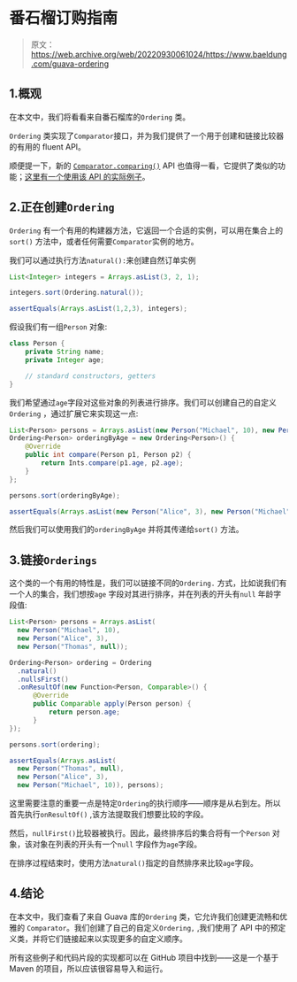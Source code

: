 # 番石榴订购指南

> 原文：<https://web.archive.org/web/20220930061024/https://www.baeldung.com/guava-ordering>

## 1.概观

在本文中，我们将看看来自番石榴库的`Ordering` 类。

`Ordering` 类实现了`Comparator`接口，并为我们提供了一个用于创建和链接比较器的有用的 fluent API。

顺便提一下，新的 [`Comparator.comparing()`](https://web.archive.org/web/20220526053753/https://docs.oracle.com/en/java/javase/11/docs/api/java.base/java/util/Comparator.html#comparing(java.util.function.Function)) API 也值得一看，它提供了类似的功能；[这里有一个使用该 API 的实际例子](/web/20220526053753/https://www.baeldung.com/java-8-sort-lambda)。

## 2.正在创建`Ordering`

`Ordering` 有一个有用的构建器方法，它返回一个合适的实例，可以用在集合上的`sort()` 方法中，或者任何需要`Comparator`实例的地方。

我们可以通过执行方法`natural():`来创建自然订单实例

```java
List<Integer> integers = Arrays.asList(3, 2, 1);

integers.sort(Ordering.natural());

assertEquals(Arrays.asList(1,2,3), integers);
```

假设我们有一组`Person` 对象:

```java
class Person {
    private String name;
    private Integer age;

    // standard constructors, getters
}
```

我们希望通过`age`字段对这些对象的列表进行排序。我们可以创建自己的自定义`Ordering` ，通过扩展它来实现这一点:

```java
List<Person> persons = Arrays.asList(new Person("Michael", 10), new Person("Alice", 3));
Ordering<Person> orderingByAge = new Ordering<Person>() {
    @Override
    public int compare(Person p1, Person p2) {
        return Ints.compare(p1.age, p2.age);
    }
};

persons.sort(orderingByAge);

assertEquals(Arrays.asList(new Person("Alice", 3), new Person("Michael", 10)), persons);
```

然后我们可以使用我们的`orderingByAge` 并将其传递给`sort()` 方法。

## 3.链接`Orderings`

这个类的一个有用的特性是，我们可以链接不同的`Ordering.` 方式，比如说我们有一个人的集合，我们想按`age` 字段对其进行排序，并在列表的开头有`null` 年龄字段值:

```java
List<Person> persons = Arrays.asList(
  new Person("Michael", 10),
  new Person("Alice", 3), 
  new Person("Thomas", null));

Ordering<Person> ordering = Ordering
  .natural()
  .nullsFirst()
  .onResultOf(new Function<Person, Comparable>() {
      @Override
      public Comparable apply(Person person) {
          return person.age;
      }
});

persons.sort(ordering);

assertEquals(Arrays.asList(
  new Person("Thomas", null), 
  new Person("Alice", 3), 
  new Person("Michael", 10)), persons);
```

这里需要注意的重要一点是特定`Ordering`的执行顺序——顺序是从右到左。所以首先执行`onResultOf()` ,该方法提取我们想要比较的字段。

然后，`nullFirst()`比较器被执行。因此，最终排序后的集合将有一个`Person` 对象，该对象在列表的开头有一个`null` 字段作为`age`字段。

在排序过程结束时，使用方法`natural()`指定的自然排序来比较`age`字段。

## 4.结论

在本文中，我们查看了来自 Guava 库的`Ordering` 类，它允许我们创建更流畅和优雅的 `Comparator`。我们创建了自己的自定义`Ordering,` ,我们使用了 API 中的预定义类，并将它们链接起来以实现更多的自定义顺序。

所有这些例子和代码片段的实现都可以在 GitHub 项目中找到——这是一个基于 Maven 的项目，所以应该很容易导入和运行。